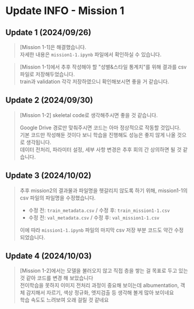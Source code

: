 # Update INFO - Mission 1

## Update 1 (2024/09/26)
> [Mission 1-1]은 해결했습니다.<br>
> 자세한 내용은 `mission1-1.ipynb` 파일에서 확인하실 수 있습니다.

> [Mission 1-1]에서 추후 작성해야 할 "성별&스타일 통계치"를 위해 결과를 csv 파일로 저장해두었습니다.<br>
> train과 validation 각각 저장하였으니 확인해보시면 좋을 거 같습니다.

## Update 2 (2024/09/30)
> [Mission 1-2] skeletal code로 생각해주시면 좋을 것 같습니다.<br>
>
> Google Drive 경로만 맞춰주시면 코드는 아마 정상적으로 작동할 것입니다.<br>
> 기본 코드만 작성해둔 것이다 보니 학습을 진행해도 성능은 좋지 않게 나올 것으로 생각됩니다.<br>
> 데이터 전처리, 파라미터 설정, 세부 사항 변경은 추후 회의 간 상의하면 될 것 같습니다. 


## Update 3 (2024/10/02)
> 추후 mission2의 결과물과 파일명을 헷갈리지 않도록 하기 위해, mission1-1의 csv 파일의 파일명을 수정했습니다.<br>
> - 수정 전: `train_metadata.csv` / 수정 후: `train_mission1-1.csv`
> - 수정 전: `val_metadata.csv` / 수정 후: `val_mission1-1.csv`
>
> 이에 따라 `mission1-1.ipynb` 파일의 마지막 csv 저장 부분 코드도 약간 수정 되었습니다.

## Update 4 (2024/10/03)
> [Mission 1-2]에서는 모델을 불러오지 않고 직접 층을 쌓는 걸 목표로 두고 있는 것 같아 코드를 변경 해 보았습니다<br>
> 전이학습을 못하지 이미지 전처리 과정이 중요해 보이는데 albumentation, 객체 감지해서 자르기, 색상 정규화, 엣지검출 등 생각해 볼게 많아 보이네요<br>
> 학습 속도도 느려보여 오래 걸릴 것 같네요